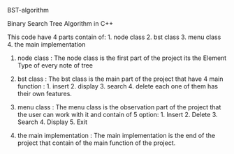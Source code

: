 BST-algorithm

Binary Search Tree Algorithm in C++

This code have 4 parts contain of: 
	1. node class
	2. bst class
	3. menu class
	4. the main implementation

1. node class :
	The node class is the first part of the project its the Element Type of every note of tree

2. bst class : 
	The bst class is the main part of the project that have 4 main function : 
		1. insert
		2. display
		3. search
		4. delete
	each one of them has their own features.

3. menu class : 
	The menu class is the observation part of the project that the user can work with it and contain of 5 option: 
		1. Insert
		2. Delete
		3. Search
		4. Display
		5. Exit

4. the main implementation : 
	The main implementation is the end of the project that contain of the main function of the project. 